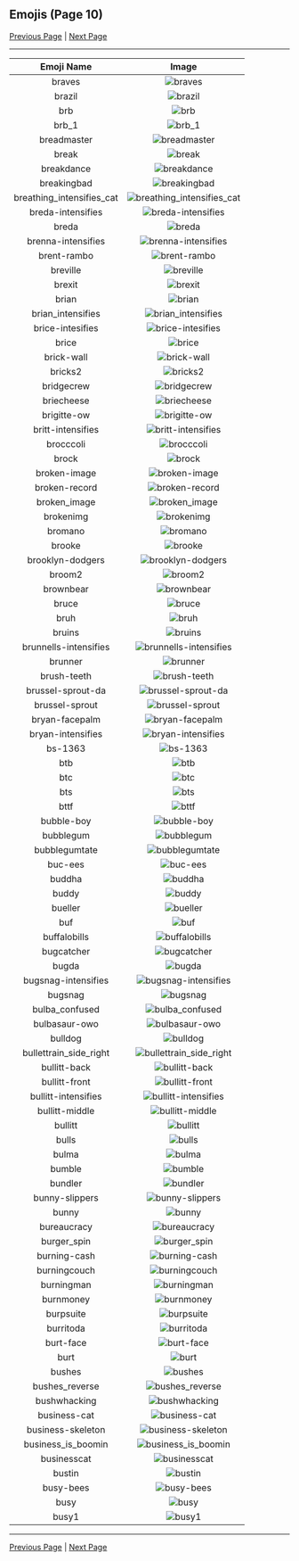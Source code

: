 
  ## Emojis (Page 10)

  [Previous Page](/docs/hashicorp/page-b-0009.md)
   | [Next Page](/docs/hashicorp/page-b-0011.md)

  <hr />

  |Emoji Name|Image|
  | :-: | :-: |
  |braves| ![braves](/emojis/hashicorp/braves.gif)|
  |brazil| ![brazil](/emojis/hashicorp/brazil.png)|
  |brb| ![brb](/emojis/hashicorp/brb.gif)|
  |brb_1| ![brb_1](/emojis/hashicorp/brb_1.png)|
  |breadmaster| ![breadmaster](/emojis/hashicorp/breadmaster.png)|
  |break| ![break](/emojis/hashicorp/break.png)|
  |breakdance| ![breakdance](/emojis/hashicorp/breakdance.gif)|
  |breakingbad| ![breakingbad](/emojis/hashicorp/breakingbad.png)|
  |breathing_intensifies_cat| ![breathing_intensifies_cat](/emojis/hashicorp/breathing_intensifies_cat.gif)|
  |breda-intensifies| ![breda-intensifies](/emojis/hashicorp/breda-intensifies.gif)|
  |breda| ![breda](/emojis/hashicorp/breda.png)|
  |brenna-intensifies| ![brenna-intensifies](/emojis/hashicorp/brenna-intensifies.gif)|
  |brent-rambo| ![brent-rambo](/emojis/hashicorp/brent-rambo.gif)|
  |breville| ![breville](/emojis/hashicorp/breville.png)|
  |brexit| ![brexit](/emojis/hashicorp/brexit.png)|
  |brian| ![brian](/emojis/hashicorp/brian.png)|
  |brian_intensifies| ![brian_intensifies](/emojis/hashicorp/brian_intensifies.gif)|
  |brice-intesifies| ![brice-intesifies](/emojis/hashicorp/brice-intesifies.gif)|
  |brice| ![brice](/emojis/hashicorp/brice.png)|
  |brick-wall| ![brick-wall](/emojis/hashicorp/brick-wall.png)|
  |bricks2| ![bricks2](/emojis/hashicorp/bricks2.jpg)|
  |bridgecrew| ![bridgecrew](/emojis/hashicorp/bridgecrew.png)|
  |briecheese| ![briecheese](/emojis/hashicorp/briecheese.png)|
  |brigitte-ow| ![brigitte-ow](/emojis/hashicorp/brigitte-ow.png)|
  |britt-intensifies| ![britt-intensifies](/emojis/hashicorp/britt-intensifies.gif)|
  |brocccoli| ![brocccoli](/emojis/hashicorp/brocccoli.png)|
  |brock| ![brock](/emojis/hashicorp/brock.gif)|
  |broken-image| ![broken-image](/emojis/hashicorp/broken-image.png)|
  |broken-record| ![broken-record](/emojis/hashicorp/broken-record.jpg)|
  |broken_image| ![broken_image](/emojis/hashicorp/broken_image.jpg)|
  |brokenimg| ![brokenimg](/emojis/hashicorp/brokenimg.png)|
  |bromano| ![bromano](/emojis/hashicorp/bromano.png)|
  |brooke| ![brooke](/emojis/hashicorp/brooke.png)|
  |brooklyn-dodgers| ![brooklyn-dodgers](/emojis/hashicorp/brooklyn-dodgers.png)|
  |broom2| ![broom2](/emojis/hashicorp/broom2.png)|
  |brownbear| ![brownbear](/emojis/hashicorp/brownbear.png)|
  |bruce| ![bruce](/emojis/hashicorp/bruce.png)|
  |bruh| ![bruh](/emojis/hashicorp/bruh.png)|
  |bruins| ![bruins](/emojis/hashicorp/bruins.png)|
  |brunnells-intensifies| ![brunnells-intensifies](/emojis/hashicorp/brunnells-intensifies.gif)|
  |brunner| ![brunner](/emojis/hashicorp/brunner.png)|
  |brush-teeth| ![brush-teeth](/emojis/hashicorp/brush-teeth.gif)|
  |brussel-sprout-da| ![brussel-sprout-da](/emojis/hashicorp/brussel-sprout-da.png)|
  |brussel-sprout| ![brussel-sprout](/emojis/hashicorp/brussel-sprout.png)|
  |bryan-facepalm| ![bryan-facepalm](/emojis/hashicorp/bryan-facepalm.png)|
  |bryan-intensifies| ![bryan-intensifies](/emojis/hashicorp/bryan-intensifies.gif)|
  |bs-1363| ![bs-1363](/emojis/hashicorp/bs-1363.png)|
  |btb| ![btb](/emojis/hashicorp/btb.png)|
  |btc| ![btc](/emojis/hashicorp/btc.png)|
  |bts| ![bts](/emojis/hashicorp/bts.png)|
  |bttf| ![bttf](/emojis/hashicorp/bttf.png)|
  |bubble-boy| ![bubble-boy](/emojis/hashicorp/bubble-boy.png)|
  |bubblegum| ![bubblegum](/emojis/hashicorp/bubblegum.jpg)|
  |bubblegumtate| ![bubblegumtate](/emojis/hashicorp/bubblegumtate.png)|
  |buc-ees| ![buc-ees](/emojis/hashicorp/buc-ees.png)|
  |buddha| ![buddha](/emojis/hashicorp/buddha.png)|
  |buddy| ![buddy](/emojis/hashicorp/buddy.gif)|
  |bueller| ![bueller](/emojis/hashicorp/bueller.jpg)|
  |buf| ![buf](/emojis/hashicorp/buf.png)|
  |buffalobills| ![buffalobills](/emojis/hashicorp/buffalobills.png)|
  |bugcatcher| ![bugcatcher](/emojis/hashicorp/bugcatcher.png)|
  |bugda| ![bugda](/emojis/hashicorp/bugda.png)|
  |bugsnag-intensifies| ![bugsnag-intensifies](/emojis/hashicorp/bugsnag-intensifies.gif)|
  |bugsnag| ![bugsnag](/emojis/hashicorp/bugsnag.png)|
  |bulba_confused| ![bulba_confused](/emojis/hashicorp/bulba_confused.png)|
  |bulbasaur-owo| ![bulbasaur-owo](/emojis/hashicorp/bulbasaur-owo.png)|
  |bulldog| ![bulldog](/emojis/hashicorp/bulldog.png)|
  |bullettrain_side_right| ![bullettrain_side_right](/emojis/hashicorp/bullettrain_side_right.png)|
  |bullitt-back| ![bullitt-back](/emojis/hashicorp/bullitt-back.png)|
  |bullitt-front| ![bullitt-front](/emojis/hashicorp/bullitt-front.png)|
  |bullitt-intensifies| ![bullitt-intensifies](/emojis/hashicorp/bullitt-intensifies.gif)|
  |bullitt-middle| ![bullitt-middle](/emojis/hashicorp/bullitt-middle.png)|
  |bullitt| ![bullitt](/emojis/hashicorp/bullitt.png)|
  |bulls| ![bulls](/emojis/hashicorp/bulls.png)|
  |bulma| ![bulma](/emojis/hashicorp/bulma.png)|
  |bumble| ![bumble](/emojis/hashicorp/bumble.png)|
  |bundler| ![bundler](/emojis/hashicorp/bundler.png)|
  |bunny-slippers| ![bunny-slippers](/emojis/hashicorp/bunny-slippers.png)|
  |bunny| ![bunny](/emojis/hashicorp/bunny.png)|
  |bureaucracy| ![bureaucracy](/emojis/hashicorp/bureaucracy.png)|
  |burger_spin| ![burger_spin](/emojis/hashicorp/burger_spin.gif)|
  |burning-cash| ![burning-cash](/emojis/hashicorp/burning-cash.gif)|
  |burningcouch| ![burningcouch](/emojis/hashicorp/burningcouch.gif)|
  |burningman| ![burningman](/emojis/hashicorp/burningman.png)|
  |burnmoney| ![burnmoney](/emojis/hashicorp/burnmoney.gif)|
  |burpsuite| ![burpsuite](/emojis/hashicorp/burpsuite.png)|
  |burritoda| ![burritoda](/emojis/hashicorp/burritoda.png)|
  |burt-face| ![burt-face](/emojis/hashicorp/burt-face.png)|
  |burt| ![burt](/emojis/hashicorp/burt.png)|
  |bushes| ![bushes](/emojis/hashicorp/bushes.gif)|
  |bushes_reverse| ![bushes_reverse](/emojis/hashicorp/bushes_reverse.gif)|
  |bushwhacking| ![bushwhacking](/emojis/hashicorp/bushwhacking.png)|
  |business-cat| ![business-cat](/emojis/hashicorp/business-cat.png)|
  |business-skeleton| ![business-skeleton](/emojis/hashicorp/business-skeleton.jpg)|
  |business_is_boomin| ![business_is_boomin](/emojis/hashicorp/business_is_boomin.png)|
  |businesscat| ![businesscat](/emojis/hashicorp/businesscat.jpg)|
  |bustin| ![bustin](/emojis/hashicorp/bustin.jpg)|
  |busy-bees| ![busy-bees](/emojis/hashicorp/busy-bees.png)|
  |busy| ![busy](/emojis/hashicorp/busy.png)|
  |busy1| ![busy1](/emojis/hashicorp/busy1.jpg)|

  <hr/>
  
  [Previous Page](/docs/hashicorp/page-b-0009.md)
   | [Next Page](/docs/hashicorp/page-b-0011.md)